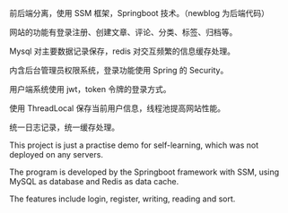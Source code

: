 前后端分离，使用 SSM 框架，Springboot 技术。（newblog 为后端代码）

网站的功能有登录注册、创建文章、评论、分类、标签、归档等。

Mysql 对主要数据记录保存，redis 对交互频繁的信息缓存处理。

内含后台管理员权限系统，登录功能使用 Spring 的 Security。

用户端系统使用 jwt，token 令牌的登录方式。

使用 ThreadLocal 保存当前用户信息，线程池提高网站性能。

统一日志记录，统一缓存处理。

This project is just a practise demo for self-learning, which was not deployed on any servers.

The program is developed by the Springboot framework with SSM, using MySQL as database and Redis as data cache. 

The features include login, register, writing, reading and sort.
